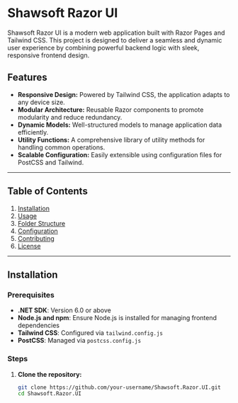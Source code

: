 # Shawsoft Razor UI

Shawsoft Razor UI is a modern web application built with Razor Pages and Tailwind CSS. This project is designed to deliver a seamless and dynamic user experience by combining powerful backend logic with sleek, responsive frontend design.

## Features

- **Responsive Design:** Powered by Tailwind CSS, the application adapts to any device size.
- **Modular Architecture:** Reusable Razor components to promote modularity and reduce redundancy.
- **Dynamic Models:** Well-structured models to manage application data efficiently.
- **Utility Functions:** A comprehensive library of utility methods for handling common operations.
- **Scalable Configuration:** Easily extensible using configuration files for PostCSS and Tailwind.

---

## Table of Contents

1. [Installation](#installation)
2. [Usage](#usage)
3. [Folder Structure](#folder-structure)
4. [Configuration](#configuration)
5. [Contributing](#contributing)
6. [License](#license)

---

## Installation

### Prerequisites
- **.NET SDK**: Version 6.0 or above
- **Node.js and npm**: Ensure Node.js is installed for managing frontend dependencies
- **Tailwind CSS**: Configured via `tailwind.config.js`
- **PostCSS**: Managed via `postcss.config.js`

### Steps

1. **Clone the repository:**
   ```bash
   git clone https://github.com/your-username/Shawsoft.Razor.UI.git
   cd Shawsoft.Razor.UI
